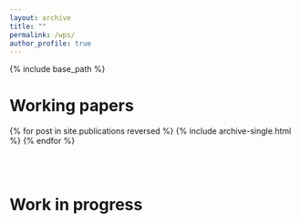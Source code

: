 ```yaml
---
layout: archive
title: ""
permalink: /wps/
author_profile: true
---
```


{% include base_path %}


Working papers
======

{% for post in site.publications reversed %}
  {% include archive-single.html %}
{% endfor %}

<br>
<br>

Work in progress
======
